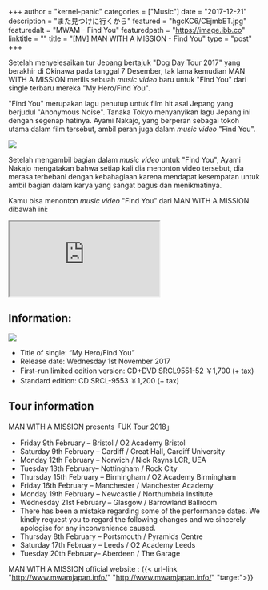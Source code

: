 +++
author = "kernel-panic"
categories = ["Music"]
date = "2017-12-21"
description = "また見つけに行くから"
featured = "hgcKC6/CEjmbET.jpg"
featuredalt = "MWAM - Find You"
featuredpath = "https://image.ibb.co"
linktitle = ""
title = "[MV] MAN WITH A MISSION - Find You"
type = "post"
+++

Setelah menyelesaikan tur Jepang bertajuk "Dog Day Tour 2017" yang berakhir di Okinawa pada tanggal 7 Desember, tak lama kemudian MAN WITH A MISSION merilis sebuah _music video_ baru untuk "Find You" dari single terbaru mereka "My Hero/Find You".

"Find You" merupakan lagu penutup untuk film hit asal Jepang yang berjudul "Anonymous Noise". Tanaka Tokyo menyanyikan lagu Jepang ini dengan segenap hatinya. Ayami Nakajo, yang berperan sebagai tokoh utama dalam film tersebut, ambil peran juga dalam _music video_ "Find You".

![](https://image.ibb.co/dzpSzm/sub62.jpg)

Setelah mengambil bagian dalam _music video_ untuk "Find You", Ayami Nakajo mengatakan bahwa setiap kali dia menonton video tersebut, dia merasa terbebani dengan kebahagiaan karena mendapat kesempatan untuk ambil bagian dalam karya yang sangat bagus dan menikmatinya.

Kamu bisa menonton _music video_ "Find You" dari MAN WITH A MISSION dibawah ini:

<div class="videoyoutube">
<div class="video-responsive">
<iframe allowfullscreen="1" class="embedded-video-large" src="https://www.youtube.com/embed/rYS9ZdGt9Ko?rel=0"></iframe>
</div>
</div>

## Information:

![](https://image.ibb.co/goT9C6/MAN_WITH_A_MISSION_My_Hero_300x298.jpg)

* Title of single: “My Hero/Find You”
* Release date: Wednesday 1st November 2017
* First-run limited edition version: CD+DVD SRCL9551-52 ￥1,700 \(+ tax\)
* Standard edition: CD SRCL-9553 ￥1,200 \(+ tax\)

## Tour information

MAN WITH A MISSION presents「UK Tour 2018」

* Friday 9th February – Bristol / O2 Academy Bristol
* Saturday 9th February – Cardiff / Great Hall, Cardiff University
* Monday 12th February – Norwich / Nick Rayns LCR, UEA
* Tuesday 13th February– Nottingham / Rock City
* Thursday 15th February – Birmingham / O2 Academy Birmingham
* Friday 16th February – Manchester / Manchester Academy
* Monday 19th February – Newcastle / Northumbria Institute
* Wednesday 21st February – Glasgow / Barrowland Ballroom
* There has been a mistake regarding some of the performance dates. We kindly request you to regard the following changes and we sincerely apologise for any inconvenience caused.
* Thursday 8th February – Portsmouth / Pyramids Centre
* Saturday 17th February – Leeds / O2 Academy Leeds
* Tuesday 20th February– Aberdeen / The Garage

MAN WITH A MISSION official website : {{< url-link "http://www.mwamjapan.info/" "http://www.mwamjapan.info/" "target">}}
